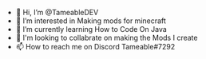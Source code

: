 - 👋 Hi, I’m @TameableDEV
- 👀 I’m interested in Making mods for minecraft
- 🌱 I’m currently learning How to Code On Java
- 💞️ I'm looking to collabrate on making the Mods I create
- 📫 How to reach me on Discord Tameable#7292

<!---
TameableDEV/TameableDEV is a ✨ special ✨ repository because its `README.md` (this file) appears on your GitHub profile.
You can click the Preview link to take a look at your changes.
--->
